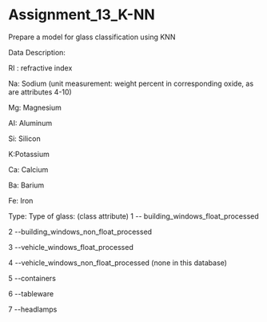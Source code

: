 # Assignment_13_K-NN

Prepare a model for glass classification using KNN

Data Description:

RI : refractive index

Na: Sodium (unit measurement: weight percent in corresponding oxide, as are attributes 4-10)

Mg: Magnesium

AI: Aluminum

Si: Silicon

K:Potassium

Ca: Calcium

Ba: Barium

Fe: Iron

Type: Type of glass: (class attribute)
1 -- building_windows_float_processed

 2 --building_windows_non_float_processed
 
 3 --vehicle_windows_float_processed
 
 4 --vehicle_windows_non_float_processed (none in this database)
 
 5 --containers
 
 6 --tableware
 
 7 --headlamps
 





